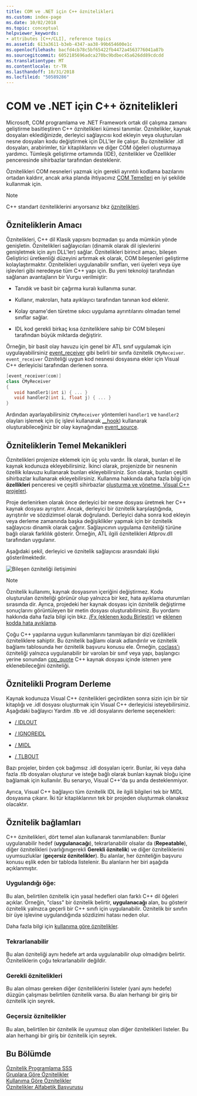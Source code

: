 ```yaml
---
title: COM ve .NET için C++ öznitelikleri
ms.custom: index-page
ms.date: 10/02/2018
ms.topic: conceptual
helpviewer_keywords:
- attributes [C++/CLI], reference topics
ms.assetid: 613a3611-b3eb-4347-aa38-99b654600e1c
ms.openlocfilehash: bacfd4cb78c5bf65422fb4472a4563776041a87b
ms.sourcegitcommit: 6052185696adca270bc9bdbec45a626dd89cdcdd
ms.translationtype: MT
ms.contentlocale: tr-TR
ms.lasthandoff: 10/31/2018
ms.locfileid: "50589286"
---
```

# <a name="c-attributes-for-com-and-net"></a>COM ve .NET için C++ öznitelikleri

Microsoft, COM programlama ve .NET Framework ortak dil çalışma zamanı geliştirme basitleştiren C++ öznitelikleri kümesi tanımlar. Öznitelikler, kaynak dosyaları eklediğinizde, derleyici sağlayıcısı kod ekleyin veya oluşturulan nesne dosyaları kodu değiştirmek için DLL'ler ile çalışır. Bu öznitelikler .idl dosyaları, arabirimler, tür kitaplıklarını ve diğer COM öğeleri oluşturmaya yardımcı. Tümleşik geliştirme ortamında (IDE), öznitelikler ve Özellikler penceresinde sihirbazlar tarafından desteklenir.

Öznitelikleri COM nesneleri yazmak için gerekli ayrıntılı kodlama bazılarını ortadan kaldırır, ancak arka planda ihtiyacınız [COM Temelleri](/windows/desktop/com/the-component-object-model) en iyi şekilde kullanmak için.

> [!NOTE]
> C++ standart özniteliklerini arıyorsanız bkz [öznitelikleri](../../cpp/attributes.md).

## <a name="purpose-of-attributes"></a>Özniteliklerin Amacı

Öznitelikleri, C++ dil Klasik yapısını bozmadan şu anda mümkün yönde genişletin. Öznitelikleri sağlayıcıları (dinamik olarak dil işlevlerini genişletmek için ayrı DLL'ler) sağlar. Öznitelikleri birincil amacı, bileşen Geliştirici üretkenliği düzeyini artırmak ek olarak, COM bileşenleri geliştirme kolaylaştırmaktır. Öznitelikleri uygulanabilir sınıfları, veri üyeleri veya üye işlevleri gibi neredeyse tüm C++ yapı için. Bu yeni teknoloji tarafından sağlanan avantajların bir Vurgu verilmiştir:

- Tanıdık ve basit bir çağırma kuralı kullanıma sunar.

- Kullanır, makroları, hata ayıklayıcı tarafından tanınan kod eklenir.

- Kolay qname'den türetme sıkıcı uygulama ayrıntılarını olmadan temel sınıflar sağlar.

- IDL kod gerekli birkaç kısa özniteliklere sahip bir COM bileşeni tarafından büyük miktarda değiştirir.

Örneğin, bir basit olay havuzu için genel bir ATL sınıf uygulamak için uygulayabilirsiniz [event_receiver](event-receiver.md) gibi belirli bir sınıfa öznitelik `CMyReceiver`. `event_receiver` Özniteliği uygun kod nesnesi dosyasına ekler için Visual C++ derleyicisi tarafından derlenen sonra.

```cpp
[event_receiver(com)]
class CMyReceiver
{
   void handler1(int i) { ... }
   void handler2(int i, float j) { ... }
}
```

Ardından ayarlayabilirsiniz `CMyReceiver` yöntemleri `handler1` ve `handler2` olayları işlemek için (iç işlevi kullanarak [__hook](../../cpp/hook.md)) kullanarak oluşturabileceğiniz bir olay kaynağından [event_source](event-source.md).

## <a name="basic-mechanics-of-attributes"></a>Özniteliklerin Temel Mekanikleri

Öznitelikleri projenize eklemek için üç yolu vardır. İlk olarak, bunları el ile kaynak kodunuza ekleyebilirsiniz. İkinci olarak, projenizde bir nesnenin özellik kılavuzu kullanarak bunları ekleyebilirsiniz. Son olarak, bunları çeşitli sihirbazlar kullanarak ekleyebilirsiniz. Kullanma hakkında daha fazla bilgi için **özellikleri** penceresi ve çeşitli sihirbazlar [oluşturma ve yönetme, Visual C++ projeleri](../../ide/creating-and-managing-visual-cpp-projects.md).

Proje derlenirken olarak önce derleyici bir nesne dosyası üretmek her C++ kaynak dosyası ayrıştırır. Ancak, derleyici bir öznitelik karşılaştığında, ayrıştırılır ve sözdizimsel olarak doğrulandı. Derleyici daha sonra kod ekleyin veya derleme zamanında başka değişiklikler yapmak için bir öznitelik sağlayıcısı dinamik olarak çağırır. Sağlayıcının uygulama özniteliği türüne bağlı olarak farklılık gösterir. Örneğin, ATL ilgili öznitelikleri Atlprov.dll tarafından uygulanır.

Aşağıdaki şekil, derleyici ve öznitelik sağlayıcısı arasındaki ilişki gösterilmektedir.

![Bileşen özniteliği iletişimini](../media/vccompattrcomm.gif "vcCompAttrComm")

> [!NOTE]
> Öznitelik kullanımı, kaynak dosyasının içeriğini değiştirmez. Kodu oluşturulan özniteliği görünür olup yalnızca bir kez, hata ayıklama oturumları sırasında dir. Ayrıca, projedeki her kaynak dosyası için öznitelik değiştirme sonuçlarını görüntüleyen bir metin dosyası oluşturabilirsiniz. Bu yordamı hakkında daha fazla bilgi için bkz. [/Fx (eklenen kodu Birleştir)](../../build/reference/fx-merge-injected-code.md) ve [eklenen kodda hata ayıklama](/visualstudio/debugger/how-to-debug-injected-code).

Çoğu C++ yapılarına uygun kullanımlarını tanımlayan bir dizi özellikleri özniteliklere sahiptir. Bu öznitelik bağlamı olarak adlandırılır ve öznitelik bağlamı tablosunda her öznitelik başvuru konusu ele. Örneğin, [coclass'ı](coclass.md) özniteliği yalnızca uygulanabilir bir varolan bir sınıf veya yapı, başlangıcı yerine sonundan [cpp_quote](cpp-quote.md) C++ kaynak dosyası içinde istenen yere eklenebileceğini özniteliği.

## <a name="building-an-attributed-program"></a>Öznitelikli Program Derleme

Kaynak kodunuza Visual C++ öznitelikleri geçirdikten sonra sizin için bir tür kitaplığı ve .idl dosyası oluşturmak için Visual C++ derleyicisi isteyebilirsiniz. Aşağıdaki bağlayıcı Yardım .tlb ve .idl dosyalarını derleme seçenekleri:

- [/ IDLOUT](../../build/reference/idlout-name-midl-output-files.md)

- [/ IGNOREIDL](../../build/reference/ignoreidl-don-t-process-attributes-into-midl.md)

- [/ MIDL](../../build/reference/midl-specify-midl-command-line-options.md)

- [/ TLBOUT](../../build/reference/tlbout-name-dot-tlb-file.md)

Bazı projeler, birden çok bağımsız .idl dosyaları içerir. Bunlar, iki veya daha fazla .tlb dosyaları oluşturur ve isteğe bağlı olarak bunları kaynak bloğu içine bağlamak için kullanılır. Bu senaryo, Visual C++'da şu anda desteklenmiyor.

Ayrıca, Visual C++ bağlayıcı tüm öznitelik IDL ile ilgili bilgileri tek bir MIDL dosyasına çıkarır. İki tür kitaplıklarının tek bir projeden oluşturmak olanaksız olacaktır.

## <a name="contexts"></a> Öznitelik bağlamları

C++ öznitelikleri, dört temel alan kullanarak tanımlanabilen: Bunlar uygulanabilir hedef (**uygulanacağı**), tekrarlanabilir olsalar da (**Repeatable**), diğer öznitelikleri (varlığınıgerekli **Gerekli öznitelik**) ve diğer özniteliklerini uyumsuzluklar (**geçersiz öznitelikler**). Bu alanlar, her özniteliğin başvuru konusu eşlik eden bir tabloda listelenir. Bu alanların her biri aşağıda açıklanmıştır.

### <a name="applies-to"></a>Uygulandığı öğe:

Bu alan, belirtilen öznitelik için yasal hedefleri olan farklı C++ dil öğeleri açıklar. Örneğin, "class" bir öznitelik belirtir, **uygulanacağı** alan, bu gösterir öznitelik yalnızca geçerli bir C++ sınıfı için uygulanabilir. Öznitelik bir sınıfın bir üye işlevine uygulandığında sözdizimi hatası neden olur.

Daha fazla bilgi için [kullanıma göre öznitelikler](attributes-by-usage.md).

### <a name="repeatable"></a>Tekrarlanabilir

Bu alan özniteliği aynı hedefe art arda uygulanabilir olup olmadığını belirtir. Özniteliklerin çoğu tekrarlanabilir değildir.

### <a name="required-attributes"></a>Gerekli öznitelikleri

Bu alan olması gereken diğer özniteliklerini listeler (yani aynı hedefe) düzgün çalışması belirtilen öznitelik varsa. Bu alan herhangi bir giriş bir öznitelik için seyrek.

### <a name="invalid-attributes"></a>Geçersiz öznitelikler

Bu alan, belirtilen bir öznitelik ile uyumsuz olan diğer öznitelikleri listeler. Bu alan herhangi bir giriş bir öznitelik için seyrek.

## <a name="in-this-section"></a>Bu Bölümde

[Öznitelik Programlama SSS](attribute-programming-faq.md)<br/>
[Gruplara Göre Öznitelikler](attributes-by-group.md)<br/>
[Kullanıma Göre Öznitelikler](attributes-by-usage.md)<br/>
[Öznitelikler Alfabetik Başvurusu](attributes-alphabetical-reference.md)